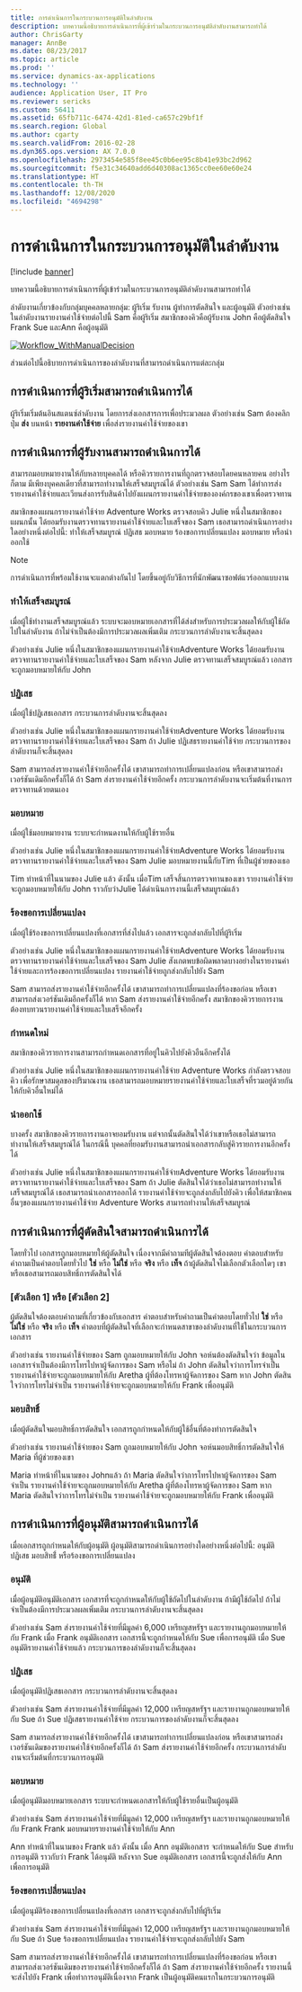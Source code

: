 ```yaml
---
title: การดำเนินการในกระบวนการอนุมัติในลำดับงาน
description: บทความนี้อธิบายการดำเนินการที่ผู้เข้าร่วมในกระบวนการอนุมัติลำดับงานสามารถทำได้
author: ChrisGarty
manager: AnnBe
ms.date: 08/23/2017
ms.topic: article
ms.prod: ''
ms.service: dynamics-ax-applications
ms.technology: ''
audience: Application User, IT Pro
ms.reviewer: sericks
ms.custom: 56411
ms.assetid: 65fb711c-6474-42d1-81ed-ca657c29bf1f
ms.search.region: Global
ms.author: cgarty
ms.search.validFrom: 2016-02-28
ms.dyn365.ops.version: AX 7.0.0
ms.openlocfilehash: 2973454e585f8ee45c0b6ee95c8b41e93bc2d962
ms.sourcegitcommit: f5e31c34640add6d40308ac1365cc0ee60e60e24
ms.translationtype: HT
ms.contentlocale: th-TH
ms.lasthandoff: 12/08/2020
ms.locfileid: "4694298"
---
```

# <a name="actions-in-workflow-approval-processes"></a>การดำเนินการในกระบวนการอนุมัติในลำดับงาน

[!include [banner](../includes/banner.md)]

บทความนี้อธิบายการดำเนินการที่ผู้เข้าร่วมในกระบวนการอนุมัติลำดับงานสามารถทำได้

ลำดับงานเกี่ยวข้องกับกลุ่มบุคคลหลายกลุ่ม: ผู้ริเริ่ม รับงาน ผู้ทำการตัดสินใจ และผู้อนุมัติ ตัวอย่างเช่น ในลำดับงานรายงานค่าใช้จ่ายต่อไปนี้ Sam คือผู้ริเริ่ม สมาชิกของคิวคือผู้รับงาน John คือผู้ตัดสินใจ Frank Sue และAnn คือผู้อนุมัติ

[![Workflow\_WithManualDecision](./media/workflow_withmanualdecision.gif)](./media/workflow_withmanualdecision.gif)

ส่วนต่อไปนี้อธิบายการดำเนินการของลำดับงานที่สามารถดำเนินการแต่ละกลุ่ม

## <a name="actions-that-an-originator-can-perform"></a>การดำเนินการที่ผู้ริเริ่มสามารถดำเนินการได้

ผู้ริเริ่มเริ่มต้นอินสแตนซ์ลำดับงาน โดยการส่งเอกสารการเพื่อประมวลผล ตัวอย่างเช่น Sam ต้องคลิกปุ่ม **ส่ง** บนหน้า **รายงานค่าใช้จ่าย** เพื่อส่งรายงานค่าใช้จ่ายของเขา

## <a name="actions-that-a-task-assignee-can-perform"></a>การดำเนินการที่ผู้รับงานสามารถดำเนินการได้

สามารถมอบหมายงานให้กับหลายบุคคลได้ หรือคิวรายการงานที่ถูกตรวจสอบโดยคนหลายคน อย่างไรก็ตาม มีเพียงบุคคลเดียวที่สามารถทำงานให้เสร็จสมบูรณ์ได้ ตัวอย่างเช่น Sam Sam ได้ทำการส่งรายงานค่าใช้จ่ายและเวียนส่งการรับสินค้าไปยังแผนกรายงานค่าใช้จ่ายขององค์กรของเขาเพื่อตรวจทาน

สมาชิกของแผนกรายงานค่าใช้จ่าย Adventure Works ตรวจสอบคิว Julie หนึ่งในสมาชิกของแผนกนั้น ได้ยอมรับงานตรวจทานรายงานค่าใช้จ่ายและใบเสร็จของ Sam เธอสามารถดำเนินการอย่างใดอย่างหนึ่งต่อไปนี้: ทำให้เสร็จสมบูรณ์ ปฏิเสธ มอบหมาย ร้องขอการเปลี่ยนแปลง มอบหมาย หรือนำออกใช้

> [!NOTE]
> การดำเนินการที่พร้อมใช้งานจะแตกต่างกันไป โดยขึ้นอยู่กับวิธีการที่นักพัฒนาซอฟต์แวร์ออกแบบงาน

### <a name="complete"></a>ทำให้เสร็จสมบูรณ์

เมื่อผู้ใช้ทำงานเสร็จสมบูรณ์แล้ว ระบบจะมอบหมายเอกสารที่ได้ส่งสำหรับการประมวลผลให้กับผู้ใช้ถัดไปในลำดับงาน ถ้าไม่จำเป็นต้องมีการประมวลผลเพิ่มเติม กระบวนการลำดับงานจะสิ้นสุดลง

ตัวอย่างเช่น Julie หนึ่งในสมาชิกของแผนกรายงานค่าใช้จ่ายAdventure Works ได้ยอมรับงานตรวจทานรายงานค่าใช้จ่ายและใบเสร็จของ Sam หลังจาก Julie ตรวจทานเสร็จสมบูรณ์แล้ว เอกสารจะถูกมอบหมายให้กับ John

### <a name="reject"></a>ปฏิเสธ

เมื่อผู้ใช้ปฏิเสธเอกสาร กระบวนการลำดับงานจะสิ้นสุดลง

ตัวอย่างเช่น Julie หนึ่งในสมาชิกของแผนกรายงานค่าใช้จ่ายAdventure Works ได้ยอมรับงานตรวจทานรายงานค่าใช้จ่ายและใบเสร็จของ Sam ถ้า Julie ปฏิเสธรายงานค่าใช้จ่าย กระบวนการของลำดับงานก็จะสิ้นสุดลง

Sam สามารถส่งรายงานค่าใช้จ่ายอีกครั้งได้ เขาสามารถทำการเปลี่ยนแปลงก่อน หรือเขาสามารถส่งเวอร์ชันเดิมอีกครั้งก็ได้ ถ้า Sam ส่งรายงานค่าใช้จ่ายอีกครั้ง กระบวนการลำดับงานจะเริ่มต้นที่งานการตรวจทานด้วยตนเอง

### <a name="delegate"></a>มอบหมาย

เมื่อผู้ใช้มอบหมายงาน ระบบจะกำหนดงานให้กับผู้ใช้รายอื่น

ตัวอย่างเช่น Julie หนึ่งในสมาชิกของแผนกรายงานค่าใช้จ่ายAdventure Works ได้ยอมรับงานตรวจทานรายงานค่าใช้จ่ายและใบเสร็จของ Sam Julie มอบหมายงานนี้กับTim ที่เป็นผู้ช่วยของเธอ

Tim ทำหน้าที่ในนามของ Julie แล้ว ดังนั้น เมื่อTim เสร็จสิ้นการตรวจทานของเขา รายงานค่าใช้จ่ายจะถูกมอบหมายให้กับ John ราวกับว่าJulie ได้ดำเนินการงานนี้เสร็จสมบูรณ์แล้ว

### <a name="request-change"></a>ร้องขอการเปลี่ยนแปลง

เมื่อผู้ใช้ร้องขอการเปลี่ยนแปลงที่เอกสารที่ส่งไปแล้ว เอกสารจะถูกส่งกลับไปที่ผู้ริเริ่ม

ตัวอย่างเช่น Julie หนึ่งในสมาชิกของแผนกรายงานค่าใช้จ่ายAdventure Works ได้ยอมรับงานตรวจทานรายงานค่าใช้จ่ายและใบเสร็จของ Sam Julie สังเกตพบข้อผิดพลาดบางอย่างในรายงานค่าใช้จ่ายและการร้องขอการเปลี่ยนแปลง รายงานค่าใช้จ่ายถูกส่งกลับไปยัง Sam

Sam สามารถส่งรายงานค่าใช้จ่ายอีกครั้งได้ เขาสามารถทำการเปลี่ยนแปลงที่ร้องขอก่อน หรือเขาสามารถส่งเวอร์ชันเดิมอีกครั้งก็ได้ หาก Sam ส่งรายงานค่าใช้จ่ายอีกครั้ง สมาชิกของคิวรายการงานต้องทบทวนรายงานค่าใช้จ่ายและใบเสร็จอีกครั้ง

### <a name="reassign"></a>กำหนดใหม่

สมาชิกของคิวรายการงานสามารถกำหนดเอกสารที่อยู่ในคิวไปยังคิวอืนอีกครั้งได้

ตัวอย่างเช่น Julie หนึ่งในสมาชิกของแผนกรายงานค่าใช้จ่าย Adventure Works กำลังตรวจสอบคิว เพื่อรักษาสมดุลของปริมาณงาน เธอสามารถมอบหมายรายงานค่าใช้จ่ายและใบเสร็จที่รวมอยู่ด้วยกัน ให้กับคิวอื่นใหม่ได้

### <a name="release"></a>นำออกใช้

บางครั้ง สมาชิกของคิวรายการงานอาจยอมรับงาน แต่จากนั้นตัดสินใจได้ว่าเขาหรือเธอไม่สามารถทำงานให้เสร็จสมบูรณ์ได้ ในกรณีนี้ บุคคลที่ยอมรับงานสามารถนำเอกสารกลับสู่คิวรายการงานอีกครั้งได้

ตัวอย่างเช่น Julie หนึ่งในสมาชิกของแผนกรายงานค่าใช้จ่ายAdventure Works ได้ยอมรับงานตรวจทานรายงานค่าใช้จ่ายและใบเสร็จของ Sam ถ้า Julie ตัดสินใจได้ว่าเธอไม่สามารถทำงานให้เสร็จสมบูรณ์ได้ เธอสามารถนำเอกสารออกได้ รายงานค่าใช้จ่ายจะถูกส่งกลับไปยังคิว เพื่อให้สมาชิกคนอื่นๆของแผนกรายงานค่าใช้จ่าย Adventure Works สามารถทำงานให้เสร็จสมบูรณ์

## <a name="actions-that-a-decision-maker-can-perform"></a>การดำเนินการที่ผู้ตัดสินใจสามารถดำเนินการได้

โดยทั่วไป เอกสารถูกมอบหมายให้ผู้ตัดสินใจ เนื่องจากมีคำถามทีผู้ตัดสินใจต้องตอบ คำตอบสำหรับคำถามเป็นคำตอบโดยทั่วไป **ใช่** หรือ **ไม่ใช่** หรือ **จริง** หรือ **เท็จ** ถ้าผู้ตัดสินใจไม่เลือกตัวเลือกใดๆ เขาหรือเธอสามารถมอบสิทธิ์การตัดสินใจได้

### <a name="choice-1-or-choice-2"></a>\[ตัวเลือก 1\] หรือ \[ตัวเลือก 2\]

ผู้ตัดสินใจต้องตอบคำถามที่เกี่ยวข้องกับเอกสาร คำตอบสำหรับคำถามเป็นคำตอบโดยทั่วไป **ใช่** หรือ **ไม่ใช่** หรือ **จริง** หรือ **เท็จ** คำตอบที่ผู้ตัดสินใจที่เลือกจะกำหนดสาขาของลำดับงานที่ใช้ในกระบวนการเอกสาร

ตัวอย่างเช่น รายงานค่าใช้จ่ายของ Sam ถูกมอบหมายให้กับ John จอห์นต้องตัดสินใจว่า ข้อมูลในเอกสารจำเป็นต้องมีการโทรไปหาผู้จัดการของ Sam หรือไม่ ถ้า John ตัดสินใจว่าการโทรจำเป็น รายงานค่าใช้จ่ายจะถูกมอบหมายให้กับ Aretha ผู้ที่ต้องโทรหาผู้จัดการของ Sam หาก John ตัดสินใจว่าการโทรไม่จำเป็น รายงานค่าใช้จ่ายจะถูกมอบหมายให้กับ Frank เพื่ออนุมัติ

### <a name="delegate"></a>มอบสิทธิ์

เมื่อผู้ตัดสินใจมอบสิทธิ์การตัดสินใจ เอกสารถูกกำหนดให้กับผู้ใช้อื่นที่ต้องทำการตัดสินใจ

ตัวอย่างเช่น รายงานค่าใช้จ่ายของ Sam ถูกมอบหมายให้กับ John จอห์นมอบสิทธิ์การตัดสินใจให้ Maria ที่ผู้ช่วยของเขา

Maria ทำหน้าที่ในนามของ Johnแล้ว ถ้า Maria ตัดสินใจว่าการโทรไปหาผู้จัดการของ Sam จำเป็น รายงานค่าใช้จ่ายจะถูกมอบหมายให้กับ Aretha ผู้ที่ต้องโทรหาผู้จัดการของ Sam หาก Maria ตัดสินใจว่าการโทรไม่จำเป็น รายงานค่าใช้จ่ายจะถูกมอบหมายให้กับ Frank เพื่ออนุมัติ

## <a name="actions-that-an-approver-can-perform"></a>การดำเนินการที่ผู้อนุมัติสามารถดำเนินการได้

เมื่อเอกสารถูกกำหนดให้กับผู้อนุมัติ ผู้อนุมัติสามารถดำเนินการอย่างใดอย่างหนึ่งต่อไปนี้: อนุมัติ ปฏิเสธ มอบสิทธิ์์ หรือร้องขอการเปลี่ยนแปลง

### <a name="approve"></a>อนุมัติ

เมื่อผู้อนุมัติอนุมัติเอกสาร เอกสารที่จะถูกกำหนดให้กับผู้ใช้ถัดไปในลำดับงาน ถ้ามีผู้ใช้ถัดไป ถ้าไม่จำเป็นต้องมีการประมวลผลเพิ่มเติม กระบวนการลำดับงานจะสิ้นสุดลง

ตัวอย่างเช่น Sam ส่งรายงานค่าใช้จ่ายที่มีมูลค่า 6,000 เหรียญสหรัฐฯ และรายงานถูกมอบหมายให้กับ Frank เมื่อ Frank อนุมัติเอกสาร เอกสารนี้จะถูกกำหนดให้กับ Sue เพื่อการอนุมัติ เมื่อ Sue อนุมัติรายงานค่าใช้จ่ายแล้ว กระบวนการของลำดับงานก็จะสิ้นสุดลง

### <a name="reject"></a>ปฏิเสธ

เมื่อผู้อนุมัติปฏิเสธเอกสาร กระบวนการลำดับงานจะสิ้นสุดลง

ตัวอย่างเช่น Sam ส่งรายงานค่าใช้จ่ายที่มีมูลค่า 12,000 เหรียญสหรัฐฯ และรายงานถูกมอบหมายให้กับ Sue ถ้า Sue ปฏิเสธรายงานค่าใช้จ่าย กระบวนการของลำดับงานก็จะสิ้นสุดลง

Sam สามารถส่งรายงานค่าใช้จ่ายอีกครั้งได้ เขาสามารถทำการเปลี่ยนแปลงก่อน หรือเขาสามารถส่งเวอร์ชันเดิมของรายงานค่าใช้จ่ายอีกครั้งก็ได้ ถ้า Sam ส่งรายงานค่าใช้จ่ายอีกครั้ง กระบวนการลำดับงานจะเริ่มต้นที่กระบวนการอนุมัติ

### <a name="delegate"></a>มอบหมาย

เมื่อผู้อนุมัติมอบหมายเอกสาร ระบบจะกำหนดเอกสารให้กับผู้ใช้รายอื่นเป็นผู้อนุมัติ

ตัวอย่างเช่น Sam ส่งรายงานค่าใช้จ่ายที่มีมูลค่า 12,000 เหรียญสหรัฐฯ และรายงานถูกมอบหมายให้กับ Frank Frank มอบหมายรายงานค่าใช้จ่ายให้กับ Ann

Ann ทำหน้าที่ในนามของ Frank แล้ว ดังนั้น เมื่อ Ann อนุมัติเอกสาร จะกำหนดให้กับ Sue สำหรับการอนุมัติ ราวกับว่า Frank ได้อนุมัติ หลังจาก Sue อนุมัติเอกสาร เอกสารนี้จะถูกส่งให้กับ Ann เพื่อการอนุมัติ

### <a name="request-change"></a>ร้องขอการเปลี่ยนแปลง

เมื่อผู้อนุมัติร้องขอการเปลี่ยนแปลงที่เอกสาร เอกสารจะถูกส่งกลับไปที่ผู้ริเริ่ม

ตัวอย่างเช่น Sam ส่งรายงานค่าใช้จ่ายที่มีมูลค่า 12,000 เหรียญสหรัฐฯ และรายงานถูกมอบหมายให้กับ Sue ถ้า Sue ร้องขอการเปลี่ยนแปลง รายงานค่าใช้จ่ายจะถูกส่งกลับไปยัง Sam

Sam สามารถส่งรายงานค่าใช้จ่ายอีกครั้งได้ เขาสามารถทำการเปลี่ยนแปลงที่ร้องขอก่อน หรือเขาสามารถส่งเวอร์ชันเดิมของรายงานค่าใช้จ่ายอีกครั้งก็ได้ ถ้า Sam ส่งรายงานค่าใช้จ่ายอีกครั้ง รายงานนี้จะส่งไปยัง Frank เพื่อทำการอนุมัติเนื่องจาก Frank เป็นผู้อนุมัติคนแรกในกระบวนการอนุมัติ

